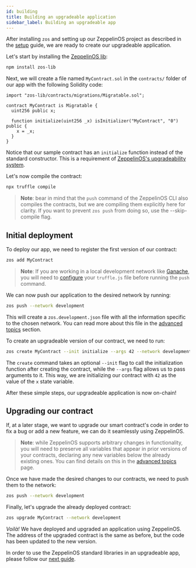 ```yaml
---
id: building
title: Building an upgradeable application
sidebar_label: Building an upgradeable app
---
```


After installing `zos` and setting up our ZeppelinOS project as described in the [setup](setup.md) guide, we are ready to create our upgradeable application.

Let's start by installing the [ZeppelinOS lib](https://github.com/zeppelinos/zos-lib):

```sh
npm install zos-lib
```

Next, we will create a file named `MyContract.sol` in the `contracts/` folder of our app with the following Solidity code:

```sol
import "zos-lib/contracts/migrations/Migratable.sol";

contract MyContract is Migratable {
  uint256 public x;

  function initialize(uint256 _x) isInitializer("MyContract", "0") public {
    x = _x;
  }
}
```

Notice that our sample contract has an `initialize` function instead of the standard constructor. This is a requirement of [ZeppelinOS's upgradeability system](advanced.md#initializers-vs-constructors).

Let's now compile the contract:

```sh
npx truffle compile
```

> **Note**: bear in mind that the `push` command of the ZeppelinOS CLI also compiles the contracts, but we are compiling them explicitly here for clarity. If you want to prevent `zos push` from doing so, use the --skip-compile flag.

## Initial deployment

To deploy our app, we need to register the first version of our contract:

```sh
zos add MyContract
```

> **Note**: If you are working in a local development network like [Ganache](http://truffleframework.com/ganache/), you will need to [configure](http://truffleframework.com/docs/getting_started/project#alternative-migrating-with-ganache) your `truffle.js` file before running the `push` command.

We can now push our application to the desired network by running:

```sh
zos push --network development
```

This  will create a `zos.development.json` file with all the information specific to the chosen network. You can read more about this file in the [advanced topics](advanced.md#format-of-zosjson-and-zos-network-json-files) section.

To create an upgradeable version of our contract, we need to run:

```sh
zos create MyContract --init initialize --args 42 --network development
```

The `create` command takes an optional `--init` flag to call the initialization function after creating the contract, while the `--args` flag allows us to pass arguments to it. This way, we are initializing our contract with `42` as the value of the `x` state variable.


After these simple steps, our upgradeable application is now on-chain!

## Upgrading our contract

If, at a later stage, we want to upgrade our smart contract's code in order to fix a bug or add a new feature, we can do it seamlessly using ZeppelinOS.

> **Note**: while ZeppelinOS supports arbitrary changes in functionality, you will need to preserve all variables that appear in prior versions of your contracts, declaring any new variables below the already existing ones. You can find details on this in the [advanced topics](advanced.md) page. 

Once we have made the desired changes to our contracts, we need to push them to the network:

```sh
zos push --network development
```

Finally, let's upgrade the already deployed contract:

```sh
zos upgrade MyContract --network development
```

_Voilà!_ We have deployed and upgraded an application using ZeppelinOS. The address of the upgraded contract is the same as before, but the code has been updated to the new version.

In order to use the ZeppelinOS standard libraries in an upgradeable app, please follow our [next guide](using.md).
